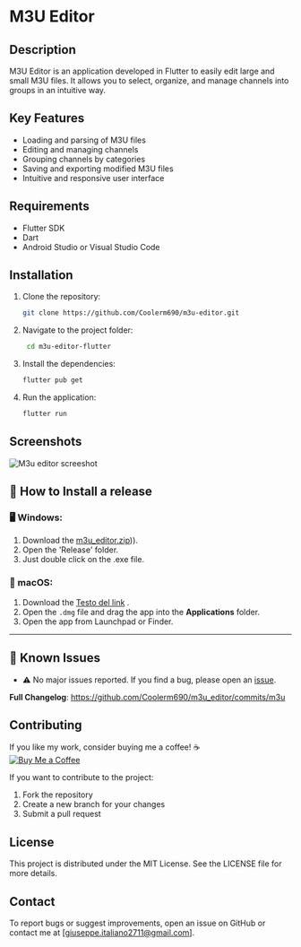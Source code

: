# M3U Editor

## Description
M3U Editor is an application developed in Flutter to easily edit large and small M3U files. It allows you to select, organize, and manage channels into groups in an intuitive way.

## Key Features
- Loading and parsing of M3U files
- Editing and managing channels
- Grouping channels by categories
- Saving and exporting modified M3U files
- Intuitive and responsive user interface

## Requirements
- Flutter SDK
- Dart
- Android Studio or Visual Studio Code

## Installation
1. Clone the repository:

    ```bash
    git clone https://github.com/Coolerm690/m3u-editor.git
    ```

2. Navigate to the project folder:
   ```bash
    cd m3u-editor-flutter
    ```

3. Install the dependencies: 

    ```bash
    flutter pub get
    ```

4. Run the application:

    ```bash
    flutter run
    ```

## Screenshots
 ![M3u editor screeshot](https://github.com/user-attachments/assets/4ae3d11c-fc33-42d3-8d77-9dc937b7654c)


 ## 🚀 How to Install a release

### 🖥️ Windows:
1. Download the [m3u_editor.zip](https://github.com/Coolerm690/m3u_editor/releases#:~:text=2%20weeks%20ago-,m3u_editor.zip,-10.3%20MB))).
2. Open the 'Release' folder.
3. Just double click on the .exe file.

### 🍏 macOS:
1. Download the [Testo del link](URL-del-link ".dmg") .
2. Open the `.dmg` file and drag the app into the **Applications** folder.
3. Open the app from Launchpad or Finder.

---

## 🐞 Known Issues

- ⚠️ No major issues reported. If you find a bug, please open an [issue](https://github.com/Coolerm690/m3u_editor/issues).

**Full Changelog**: https://github.com/Coolerm690/m3u_editor/commits/m3u

  

## Contributing

If you like my work, consider buying me a coffee! ☕  
[![Buy Me a Coffee](https://github.com/user-attachments/assets/0af2012e-7445-4c52-ab59-7ee9988d0729)
](https://paypal.me/giuseppeitaliano1?country.x=IT&locale.x=it_IT)

If you want to contribute to the project:

1. Fork the repository
2. Create a new branch for your changes
3. Submit a pull request

## License
This project is distributed under the MIT License. See the LICENSE file for more details.

## Contact
To report bugs or suggest improvements, open an issue on GitHub or contact me at [giuseppe.italiano2711@gmail.com].
